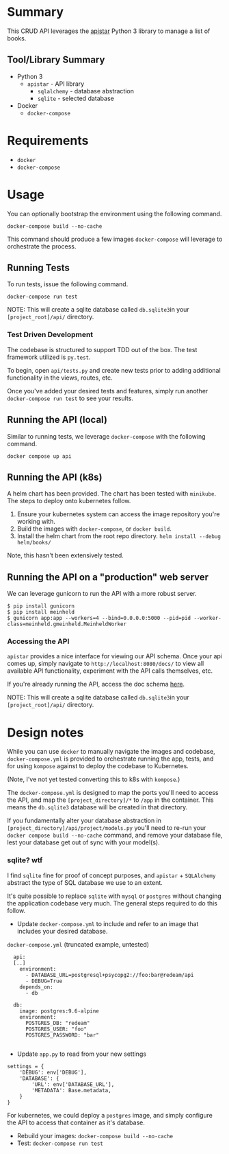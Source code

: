 # Summary

This CRUD API leverages the [apistar](https://github.com/encode/apistar) Python 3 library to manage a list of books.

## Tool/Library Summary

* Python 3
  * `apistar` - API library
    * `sqlalchemy` - database abstraction
    * `sqlite` - selected database
* Docker
  * `docker-compose`

# Requirements

- `docker`
- `docker-compose`

# Usage

You can optionally bootstrap the environment using the following command.

`docker-compose build --no-cache`

This command should produce a few images `docker-compose` will leverage to orchestrate the process.

## Running Tests

To run tests, issue the following command.

`docker-compose run test`

NOTE: This will create a sqlite database called `db.sqlite3`in your `[project_root]/api/` directory.

### Test Driven Development

The codebase is structured to support TDD out of the box. The test framework utilized is  `py.test`.

To begin, open `api/tests.py` and create new tests prior to adding additional functionality in the views, routes, etc.

Once you've added your desired tests and features, simply run another `docker-compose run test` to see your results.

## Running the API (local)

Similar to running tests, we leverage `docker-compose` with the following command.

`docker compose up api`

## Running the API (k8s)

A helm chart has been provided. The chart has been tested with `minikube`. The steps to deploy onto kubernetes follow.

1. Ensure your kubernetes system can access the image repository you're working with.
2. Build the images with `docker-compose`, or `docker build`. 
3. Install the helm chart from the root repo directory. `helm install --debug helm/books/`

Note, this hasn't been extensively tested.

## Running the API on a "production" web server

We can leverage gunicorn to run the API with a more robust server.

```
$ pip install gunicorn
$ pip install meinheld
$ gunicorn app:app --workers=4 --bind=0.0.0.0:5000 --pid=pid --worker-class=meinheld.gmeinheld.MeinheldWorker
```

### Accessing the API

`apistar` provides a nice interface for viewing our API schema. Once your api comes up, simply navigate to `http://localhost:8080/docs/` to view all available API functionality, experiment with the API calls themselves, etc.

If you're already running the API, access the doc schema [here](http://localhost:8080/docs/).

NOTE: This will create a sqlite database called `db.sqlite3`in your `[project_root]/api/` directory.

# Design notes

While you can use `docker` to manually navigate the images and codebase, `docker-compose.yml` is provided to orchestrate running the app, tests, and for using `kompose` against to deploy the codebase to Kubernetes.

(Note, I've not yet tested converting this to k8s with `kompose`.)

The `docker-compose.yml` is designed to map the ports you'll need to access the API, and map the `[project_directory]/*` to `/app` in the container. This means the `db.sqlite3` database will be created in that directory.

If you fundamentally alter your database abstraction in `[project_directory]/api/project/models.py` you'll need to re-run your `docker compose build --no-cache` command, and remove your database file, lest your database get out of sync with your model(s).

### sqlite? wtf

I find `sqlite` fine for proof of concept purposes, and `apistar` + `SQLAlchemy` abstract the type of SQL database we use to an extent.  

It's quite possible to replace `sqlite` with `mysql` or `postgres` without changing the application codebase very much. The general steps required to do this follow.

-  Update `docker-compose.yml` to include and refer to an image that includes your desired database. 

`docker-compose.yml` (truncated example, untested)
```
  api:
  [..]
    environment:
      - DATABASE_URL=postgresql+psycopg2://foo:bar@redeam/api
      - DEBUG=True
    depends_on:
      - db

  db:
    image: postgres:9.6-alpine
    environment:
      POSTGRES_DB: "redeam"
      POSTGRES_USER: "foo"
      POSTGRES_PASSWORD: "bar"
      
```

- Update `app.py` to read from your new settings

```
settings = {
    'DEBUG': env['DEBUG'],
    'DATABASE': {
        'URL': env['DATABASE_URL'],
        'METADATA': Base.metadata,
    }
}
```

For kubernetes, we could deploy a `postgres` image, and simply configure the API to access that container as it's database.

- Rebuild your images: `docker-compose build --no-cache`
- Test: `docker-compose run test`
